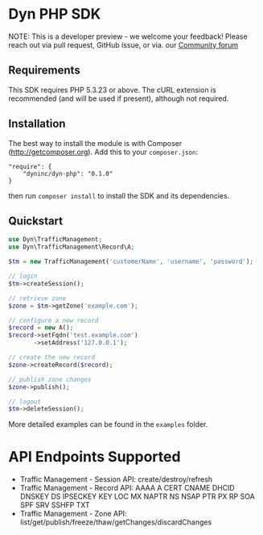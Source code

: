 Dyn PHP SDK
===========

NOTE: This is a developer preview - we welcome your feedback! Please reach out via pull request, GitHub issue, or via. our [Community forum](http://www.dyncommunity.com/)

## Requirements

This SDK requires PHP 5.3.23 or above. The cURL extension is recommended (and will be used if present), although not required.

## Installation

The best way to install the module is with Composer (http://getcomposer.org). Add this to your `composer.json`:

    "require": {
        "dyninc/dyn-php": "0.1.0"
    }

then run `composer install` to install the SDK and its dependencies.

## Quickstart

```php
use Dyn\TrafficManagement;
use Dyn\TrafficManagement\Record\A;

$tm = new TrafficManagement('customerName', 'username', 'password');

// login
$tm->createSession();

// retrieve zone
$zone = $tm->getZone('example.com');

// configure a new record
$record = new A();
$record->setFqdn('test.example.com')
       ->setAddress('127.0.0.1');

// create the new record
$zone->createRecord($record);

// publish zone changes
$zone->publish();

// logout
$tm->deleteSession();
```

More detailed examples can be found in the `examples` folder.

# API Endpoints Supported

* Traffic Management - Session API: create/destroy/refresh
* Traffic Management - Record API: AAAA A CERT CNAME DHCID DNSKEY DS IPSECKEY KEY LOC MX NAPTR NS NSAP PTR PX RP SOA SPF SRV SSHFP TXT
* Traffic Management - Zone API: list/get/publish/freeze/thaw/getChanges/discardChanges
